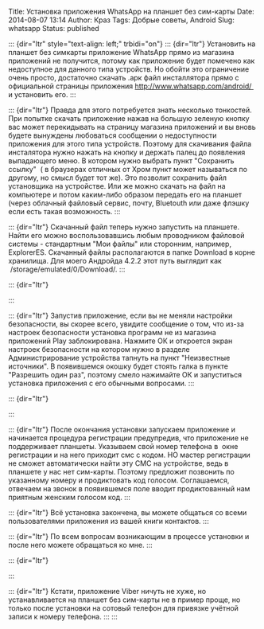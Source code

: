Title: Установка приложения WhatsApp на планшет без сим-карты
Date: 2014-08-07 13:14
Author: Краз
Tags: Добрые советы, Android
Slug: whatsapp
Status: published

::: {dir="ltr" style="text-align: left;" trbidi="on"}
::: {dir="ltr"}
Установить на планшет без симкарты приложение WhatsApp прямо из магазина приложений не получится, потому как приложение будет помечено как недоступное для данного типа устройств. Но обойти это ограничение очень просто, достаточно скачать .арк файл инсталлятора прямо с официальной страницы приложения http://www.whatsapp.com/android/  и установить его.
:::

::: {dir="ltr"}
Правда для этого потребуется знать несколько тонкостей.  
При попытке скачать приложение нажав на большую зеленую кнопку вас может перекидывать на страницу магазина приложений и вы вновь будете вынуждены любоваться сообщении о недоступности приложения для этого типа устройств. Поэтому для скачивания файла инсталятора нужно нажать на кнопку и держать палец до появления выпадающего меню. В котором нужно выбрать пункт "Сохранить ссылку"  ( в браузерах отличных от Хром пункт может называться по другому, но смысл будет тот же). Это позволит сохранить файл установщика на устройстве. Или же можно скачать на файл на компьютере и потом каким-либо образом передать его на планшет (через облачный файловый сервис, почту, Bluetouth или даже флэшку если есть такая возможность.
:::

::: {dir="ltr"}
Скачанный файл теперь нужно запустить на планшете. Найти его можно воспользовавшись любым проводником файловой системы - стандартным "Мои файлы" или сторонним, например, ExplorerES. Скачанный файлы располагаются в папке Download в корне хранилища. Для моего Андройда 4.2.2 этот путь выглядит как  /storage/emulated/0/Download/.
:::

::: {dir="ltr"}
  
:::

::: {dir="ltr"}
Запустив приложение, если вы не меняли настройки безопасности, вы скорее всего, увидите сообщение о том, что из-за настроек безопасности установка программ не из магазина приложений Play заблокирована. Нажмите ОК и откроется экран настроек безопасности на котором нужно в разделе Администрирование устройства тапнуть на пункт "Неизвестные источники". В появившемся окошку будет стоять галка в пункте "Разрешить один раз", поэтому смело нажимайте ОК и запуститься установка приложения с его обычными вопросами.
:::

::: {dir="ltr"}
  
:::

::: {dir="ltr"}
После окончания установки запускаем приложение и начинается процедура регистрации предупредив, что приложение не поддерживает планшеты. Указываем свой номер телефона в  окне регистрации и на него приходит смс с кодом. НО мастер регистрации не сможет автоматически найти эту СМС на устройстве, ведь в планшете у нас нет сим-карты. Поэтому предложит позвонить по указанному номеру и продиктовать код голосом. Соглашаемся, отвечаем на звонок в появившемся поле вводит продиктованный нам приятным женским голосом код.
:::

::: {dir="ltr"}
Всё установка закончена, вы можете общаться со всеми пользователями приложения из вашей книги контактов.
:::

::: {dir="ltr"}
По всем вопросам возникающим в процессе установки и после него можете обращаться ко мне.
:::

::: {dir="ltr"}
  
:::

::: {dir="ltr"}
Кстати, приложение Viber ничуть не хуже, но устанавливается на планшет без сим-карты не в пример проще, но только после установки на сотовый телефон для привязке учётной записи к номеру телефона.
:::
:::
